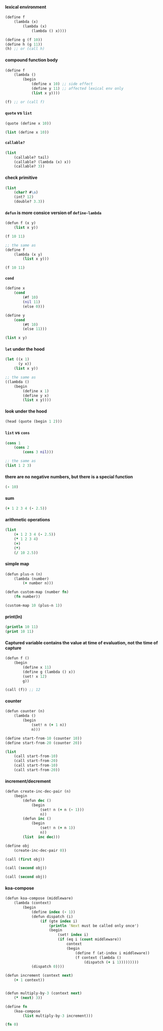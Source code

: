 #### lexical environment

```clojure
(define f
    (lambda (x)
        (lambda (x)
            (lambda () x))))

(define g (f 10))
(define h (g 11))
(h) ;; or (call h)
```

#### compound function body

```clojure
(define f
    (lambda ()
        (begin
            (define x 10) ;; side effect
            (define y 11) ;; affected lexical env only
            (list x y))))

(f) ;; or (call f)
```

#### `quote` vs `list`
```clojure
(quote (define x 10))

(list (define x 10))
```

#### `callable?`
```clojure
(list
    (callable? tail)
    (callable? (lambda (x) x))
    (callable? 3))
```

#### check primitive
```clojure
(list
    (char? #\a)
    (int? 12)
    (double? 3.3))
```

#### `defun` is more consice version of `define-lambda`
```clojure
(defun f (x y)
    (list x y))

(f 10 11)

;; the same as
(define f
    (lambda (x y)
        (list x y)))

(f 10 11)
```

#### `cond`

```clojure
(define x
    (cond
        (#f 10)
        (nil 11)
        (else 0)))

(define y
    (cond
        (#t 10)
        (else 11)))

(list x y)
```

#### `let` under the hood
```clojure
(let ((x 1)
      (y x))
    (list x y))

;; the same as
((lambda ()
    (begin
        (define x 1)
        (define y x)
        (list x y))))
```

#### look under the hood
```clojure
(head (quote (begin 1 2)))
```

#### `list` vs `cons`
```clojure
(cons 1
    (cons 2
        (cons 3 nil)))

;; the same as
(list 1 2 3)
```

#### there are no negative numbers, but there is a special function
```clojure
(- 10)
```

#### sum
```clojure
(+ 1 2 3 4 (- 2.5))
```

#### arithmetic operations
```clojure
(list
    (+ 1 2 3 4 (- 2.5))
    (* 1 2 3 4)
    (+)
    (*)
    (/ 10 2.5))
```

#### simple map
```clojure
(defun plus-n (n)
    (lambda (number)
        (+ number n)))

(defun custom-map (number fn)
    (fn number))

(custom-map 10 (plus-n 1))
```

#### print(ln)
```clojure
(println 10 11)
(print 10 11)
```

#### Captured variable contains the value at time of evaluation, not the time of capture
```clojure
(defun f ()
    (begin
        (define x 11)
        (define g (lambda () x))
        (set! x 12)
        g))

(call (f)) ;; 12
```

#### counter
```clojure
(defun counter (n)
    (lambda ()
        (begin
            (set! n (+ 1 n))
            n)))

(define start-from-10 (counter 10))
(define start-from-20 (counter 20))

(list
    (call start-from-10)
    (call start-from-20)
    (call start-from-10)
    (call start-from-20))
```

#### increment/decrement
```clojure
(defun create-inc-dec-pair (n)
    (begin
        (defun dec ()
            (begin
                (set! n (+ n (- 1)))
                n))
        (defun inc ()
            (begin
                (set! n (+ n 1))
                n))
        (list  inc dec)))

(define obj
    (create-inc-dec-pair 0))

(call (first obj))

(call (second obj))

(call (second obj))
```

#### koa-compose
```clojure
(defun koa-compose (middleware)
    (lambda (context)
        (begin
            (define index (- 1))
            (defun dispatch (i)
                (if (gte index i)
                    (println 'Next must be called only once')
                    (begin
                        (set! index i)
                        (if (eq i (count middleware))
                            context
                            (begin
                                (define f (at-index i middleware))
                                (f context (lambda ()
                                    (dispatch (+ i 1)))))))))
            (dispatch 0))))

(defun increment (context next)
    (+ 1 context))


(defun multiply-by-3 (context next)
    (* (next) 3))

(define fn
    (koa-compose
        (list multiply-by-3 increment)))

(fn 0)
```
